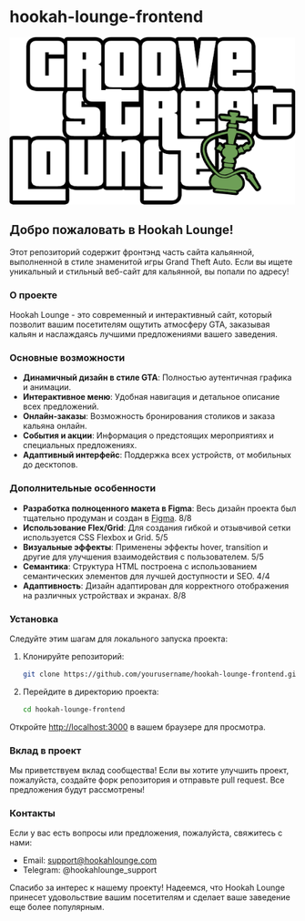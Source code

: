 # hookah-lounge-frontend

![GTA Style Hookah Lounge](./assets/common/logo.png)

## Добро пожаловать в Hookah Lounge!

Этот репозиторий содержит фронтэнд часть сайта кальянной, выполненной в стиле знаменитой игры Grand Theft Auto. Если вы ищете уникальный и стильный веб-сайт для кальянной, вы попали по адресу!

### О проекте

Hookah Lounge - это современный и интерактивный сайт, который позволит вашим посетителям ощутить атмосферу GTA, заказывая кальян и наслаждаясь лучшими предложениями вашего заведения.

### Основные возможности

- **Динамичный дизайн в стиле GTA**: Полностью аутентичная графика и анимации.
- **Интерактивное меню**: Удобная навигация и детальное описание всех предложений.
- **Онлайн-заказы**: Возможность бронирования столиков и заказа кальяна онлайн.
- **События и акции**: Информация о предстоящих мероприятиях и специальных предложениях.
- **Адаптивный интерфейс**: Поддержка всех устройств, от мобильных до десктопов.

### Дополнительные особенности

- **Разработка полноценного макета в Figma**: Весь дизайн проекта был тщательно продуман и создан в [Figma](https://www.figma.com/design/ks5gyGABEbGOJSwRCyxkUG/Untitled?node-id=0-1&t=KTn4KIGA9vIwDJ2Y-1). 8/8
- **Использование Flex/Grid**: Для создания гибкой и отзывчивой сетки используется CSS Flexbox и Grid. 5/5
- **Визуальные эффекты**: Применены эффекты hover, transition и другие для улучшения взаимодействия с пользователем. 5/5
- **Семантика**: Структура HTML построена с использованием семантических элементов для лучшей доступности и SEO. 4/4
- **Адаптивность**: Дизайн адаптирован для корректного отображения на различных устройствах и экранах. 8/8

### Установка

Следуйте этим шагам для локального запуска проекта:

1. Клонируйте репозиторий:

   ```sh
   git clone https://github.com/yourusername/hookah-lounge-frontend.git
   ```

2. Перейдите в директорию проекта:

   ```sh
   cd hookah-lounge-frontend
   ```

Откройте [http://localhost:3000](http://localhost:3000) в вашем браузере для просмотра.

### Вклад в проект

Мы приветствуем вклад сообщества! Если вы хотите улучшить проект, пожалуйста, создайте форк репозитория и отправьте pull request. Все предложения будут рассмотрены!

### Контакты

Если у вас есть вопросы или предложения, пожалуйста, свяжитесь с нами:

- Email: support@hookahlounge.com
- Telegram: @hookahlounge_support

Спасибо за интерес к нашему проекту! Надеемся, что Hookah Lounge принесет удовольствие вашим посетителям и сделает ваше заведение еще более популярным.
